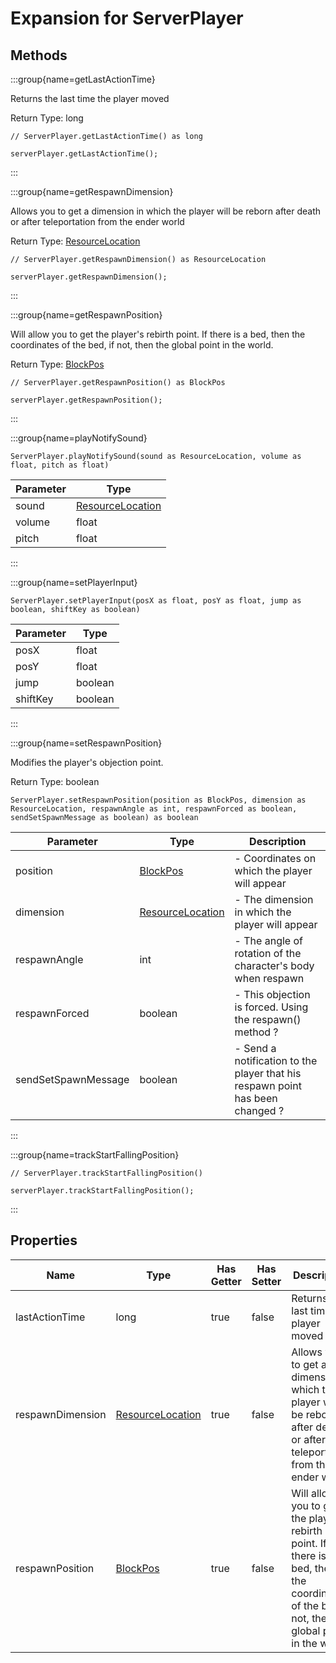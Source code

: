 # Expansion for ServerPlayer

## Methods

:::group{name=getLastActionTime}

Returns the last time the player moved

Return Type: long

```zenscript
// ServerPlayer.getLastActionTime() as long

serverPlayer.getLastActionTime();
```

:::

:::group{name=getRespawnDimension}

Allows you to get a dimension in which the player will be reborn after death or after teleportation from the ender world

Return Type: [ResourceLocation](/vanilla/api/resource/ResourceLocation)

```zenscript
// ServerPlayer.getRespawnDimension() as ResourceLocation

serverPlayer.getRespawnDimension();
```

:::

:::group{name=getRespawnPosition}

Will allow you to get the player's rebirth point. If there is a bed, then the coordinates of the bed, if not, then the global point in the world.

Return Type: [BlockPos](/vanilla/api/util/math/BlockPos)

```zenscript
// ServerPlayer.getRespawnPosition() as BlockPos

serverPlayer.getRespawnPosition();
```

:::

:::group{name=playNotifySound}

```zenscript
ServerPlayer.playNotifySound(sound as ResourceLocation, volume as float, pitch as float)
```

| Parameter |                            Type                            |
|-----------|------------------------------------------------------------|
| sound     | [ResourceLocation](/vanilla/api/resource/ResourceLocation) |
| volume    | float                                                      |
| pitch     | float                                                      |


:::

:::group{name=setPlayerInput}

```zenscript
ServerPlayer.setPlayerInput(posX as float, posY as float, jump as boolean, shiftKey as boolean)
```

| Parameter |  Type   |
|-----------|---------|
| posX      | float   |
| posY      | float   |
| jump      | boolean |
| shiftKey  | boolean |


:::

:::group{name=setRespawnPosition}

Modifies the player's objection point.

Return Type: boolean

```zenscript
ServerPlayer.setRespawnPosition(position as BlockPos, dimension as ResourceLocation, respawnAngle as int, respawnForced as boolean, sendSetSpawnMessage as boolean) as boolean
```

|      Parameter      |                            Type                            |                                  Description                                  |
|---------------------|------------------------------------------------------------|-------------------------------------------------------------------------------|
| position            | [BlockPos](/vanilla/api/util/math/BlockPos)                | - Coordinates on which the player will appear                                 |
| dimension           | [ResourceLocation](/vanilla/api/resource/ResourceLocation) | - The dimension in which the player will appear                               |
| respawnAngle        | int                                                        | - The angle of rotation of the character's body when respawn                  |
| respawnForced       | boolean                                                    | - This objection is forced. Using the respawn() method ?                      |
| sendSetSpawnMessage | boolean                                                    | - Send a notification to the player that his respawn point has been changed ? |


:::

:::group{name=trackStartFallingPosition}

```zenscript
// ServerPlayer.trackStartFallingPosition()

serverPlayer.trackStartFallingPosition();
```

:::


## Properties

|       Name       |                            Type                            | Has Getter | Has Setter |                                                                    Description                                                                    |
|------------------|------------------------------------------------------------|------------|------------|---------------------------------------------------------------------------------------------------------------------------------------------------|
| lastActionTime   | long                                                       | true       | false      | Returns the last time the player moved                                                                                                            |
| respawnDimension | [ResourceLocation](/vanilla/api/resource/ResourceLocation) | true       | false      | Allows you to get a dimension in which the player will be reborn after death or after teleportation from the ender world                          |
| respawnPosition  | [BlockPos](/vanilla/api/util/math/BlockPos)                | true       | false      | Will allow you to get the player's rebirth point. If there is a bed, then the coordinates of the bed, if not, then the global point in the world. |

